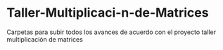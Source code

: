 # Taller-Multiplicaci-n-de-Matrices
Carpetas para subir todos los avances de acuerdo con el proyecto taller multiplicación de matrices
